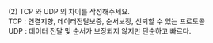 (2) TCP 와 UDP 의 차이를 작성해주세요. <br>
TCP : 연결지향, 데이터전달보증, 순서보장, 신뢰할 수 있는 프로토콜 <br>
UDP : 데이터 전달 및 순서가 보장되지 않지만 단순하고 빠르다.
